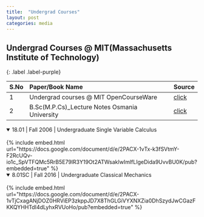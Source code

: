 ```yaml
---
title:  "Undergrad Courses"
layout: post
categories: media
---
```



## Undergrad Courses @ MIT(Massachusetts Institute of Technology) 
{: .label .label-purple}
<!--
[MIT OpenCourseWare](https://ocw.mit.edu/search/?type=course)  - [Practice notes](https://1drv.ms/u/s!Aq-y9p6cVRuOhFyZsygiSjg-9uck?e=yfkedb)

https://1drv.ms/o/s!Aq-y9p6cVRuOhBVshJoaPcSffXlM?e=6EO6vL
-->

| S.No| Paper/Book Name          | Source |
|:----|:-------------------------|:-------|
| 1   | Undergrad courses @ MIT OpenCourseWare | [click](https://ocw.mit.edu/search/?type=course)|
| 2   | B.Sc(M.P.Cs)_Lecture Notes Osmania University | [click](https://1drv.ms/o/s!Aq-y9p6cVRuOhBVshJoaPcSffXlM?e=6EO6vL)|

<!--
## Paper_Single Variable Calculus

{% include embed.html url="https://docs.google.com/document/d/e/2PACX-1vTx-k3fSVtmY-F2RcUQv-io1c_SpVTFQMc5RrB5E79lR3Y19Ot2ATWsakIwImlfLIgeDida9UvvBU0K/pub?embedded=true" %}

## Paper_Classical Mechanics

{% include embed.html url="https://docs.google.com/document/d/e/2PACX-1vTjCxagANjDOZ0HRViEP3zkppJD7X8ThGLGiVYXNXZia0DhSzydJwCGazFKKQYHHTdI4dLyhxRVUoHo/pub?embedded=true" %}
-->
<details open>
  <summary>18.01 | Fall 2006 | Undergraduate
Single Variable Calculus</summary>
  <br>
  {% include embed.html url="https://docs.google.com/document/d/e/2PACX-1vTx-k3fSVtmY-F2RcUQv-io1c_SpVTFQMc5RrB5E79lR3Y19Ot2ATWsakIwImlfLIgeDida9UvvBU0K/pub?embedded=true" %}
  </details>
  
 <details open>
  <summary>8.01SC | Fall 2016 | Undergraduate
Classical Mechanics</summary>
  <br>
  {% include embed.html url="https://docs.google.com/document/d/e/2PACX-1vTjCxagANjDOZ0HRViEP3zkppJD7X8ThGLGiVYXNXZia0DhSzydJwCGazFKKQYHHTdI4dLyhxRVUoHo/pub?embedded=true" %}
  </details>



